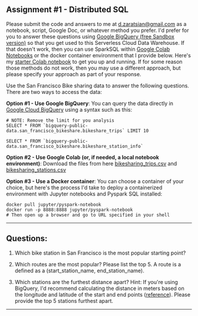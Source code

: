 ## Assignment #1 - Distributed SQL

Please submit the code and answers to me at d.zaratsian@gmail.com as a notebook, script, Google Doc, or whatever method you prefer. I'd prefer for you to answer these questions using [Google BigQuery (free Sandbox version)](https://console.cloud.google.com/bigquery) so that you get used to this Serverless Cloud Data Warehouse. If that doesn't work, then you can use SparkSQL within [Google Colab Notebooks](https://colab.sandbox.google.com) or the docker container environment that I provide below. Here's my [starter Colab notebook](https://github.com/zaratsian/iaa-2022/blob/main/session_02/pyspark_sql.ipynb) to get you up and running. If for some reason those methods do not work, then you may use a different approach, but please specify your approach as part of your response.

Use the San Francisco Bike sharing data to answer the following questions. There are two ways to access the data:

**Option #1 - Use Google BigQuery**: You can query the data directly in [Google Cloud BigQuery](https://console.cloud.google.com/bigquery) using a syntax such as this:

```
# NOTE: Remove the limit for you analysis
SELECT * FROM `bigquery-public-data.san_francisco_bikeshare.bikeshare_trips` LIMIT 10
```

```
SELECT * FROM `bigquery-public-data.san_francisco_bikeshare.bikeshare_station_info`
```

**Option #2 - Use Google Colab (or, if needed, a local notebook environment)**: Download the files from here [bikesharing_trips.csv](https://raw.githubusercontent.com/zaratsian/iaa-2022/main/session_02/bikeshare_trips.csv) and [bikesharing_stations.csv](https://raw.githubusercontent.com/zaratsian/iaa-2022/main/session_02/bikeshare_station_info.csv)

**Option #3 - Use a Docker container**: You can choose a container of your choice, but here's the process I'd take to deploy a containerized environment with Jupyter notebooks and Pyspark SQL installed:
```
docker pull jupyter/pyspark-notebook
docker run -p 8888:8888 jupyter/pyspark-notebook
# Then open up a browser and go to URL specified in your shell
```

-----------------


## **Questions:**

1. Which bike station in San Francisco is the most popular starting point?


2. Which routes are the most popular? Please list the top 5. A route is a defined as a (start_station_name, end_station_name).


3. Which stations are the furthest distance apart? Hint: If you're using BigQuery, I'd recommend calculating the distance in meters based on the longitude and latitude of the start and end points ([reference](https://cloud.google.com/bigquery/docs/reference/standard-sql/geography_functions)). Please provide the top 5 stations furthest apart. 


-----------------

